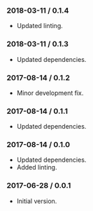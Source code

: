 ### 2018-03-11 / 0.1.4

* Updated linting.

### 2018-03-11 / 0.1.3

* Updated dependencies.

### 2017-08-14 / 0.1.2

* Minor development fix.

### 2017-08-14 / 0.1.1

* Updated dependencies.

### 2017-08-14 / 0.1.0

* Updated dependencies.
* Added linting.

### 2017-06-28 / 0.0.1

* Initial version.
